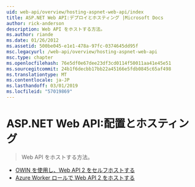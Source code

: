 ```yaml
---
uid: web-api/overview/hosting-aspnet-web-api/index
title: ASP.NET Web API:デプロイとホスティング |Microsoft Docs
author: rick-anderson
description: Web API をホストする方法。
ms.author: riande
ms.date: 01/26/2012
ms.assetid: 500be045-e1e1-478a-97fc-0374645dd95f
msc.legacyurl: /web-api/overview/hosting-aspnet-web-api
msc.type: chapter
ms.openlocfilehash: 76e5df0e67dee23df3cd0114f50011aa41e45e51
ms.sourcegitcommit: 24b1f6decbb17bb22a45166e5fdb0845c65af498
ms.translationtype: MT
ms.contentlocale: ja-JP
ms.lasthandoff: 03/01/2019
ms.locfileid: "57019869"
---
```

<a name="aspnet-web-api-deployment-and-hosting"></a>ASP.NET Web API:配置とホスティング
====================
> Web API をホストする方法。


- [OWIN を使用し、Web API 2 をセルフホストする](use-owin-to-self-host-web-api.md)
- [Azure Worker ロールで Web API 2 をホストする](host-aspnet-web-api-in-an-azure-worker-role.md)
